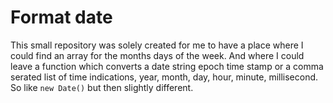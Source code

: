 # Format date

This small repository was solely created for me to have a place where I could find an array for the months days of the week. And where I could leave a function which converts a date string epoch time stamp or a comma serated list of time indications, year, month, day, hour, minute, millisecond. So like `new Date()` but then slightly different.  
